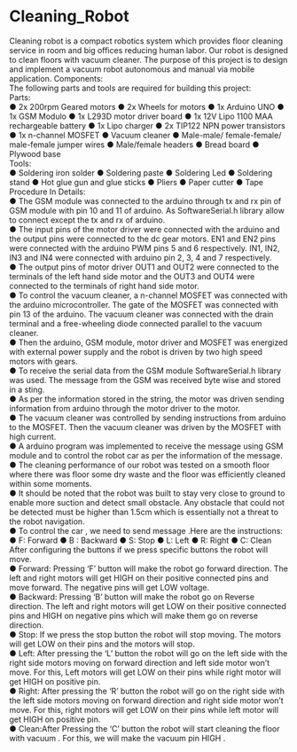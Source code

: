 # Cleaning_Robot
Cleaning robot is a compact robotics
system which provides floor cleaning service in room and big offices reducing human labor. Our
robot is designed to clean floors with vacuum cleaner. The purpose of this project is to design
and implement a vacuum robot autonomous and manual via mobile application.
Components: <br>
The following parts and tools are required for building this project:<br>
Parts:<br>
● 2x 200rpm Geared motors
● 2x Wheels for motors
● 1x Arduino UNO
● 1x GSM Modulo
● 1x L293D motor driver board
● 1x 12V Lipo 1100 MAA rechargeable battery
● 1x Lipo charger
● 2x TIP122 NPN power transistors
● 1x n-channel MOSFET
● Vacuum cleaner
● Male-male/ female-female/ male-female jumper wires
● Male/female headers
● Bread board
● Plywood base
<br>
Tools:
<br>
● Soldering iron solder
● Soldering paste
● Soldering Led
● Soldering stand
● Hot glue gun and glue sticks
● Pliers
● Paper cutter
● Tape
<br>
Procedure In Details:<br>
● The GSM module was connected to the arduino through tx and rx pin of GSM module
with pin 10 and 11 of arduino. As SoftwareSerial.h library allow to connect except the tx
and rx of arduino. <br>
● The input pins of the motor driver were connected with the arduino and the output pins
were connected to the dc gear motors. EN1 and EN2 pins were connected with the
arduino PWM pins 5 and 6 respectively. IN1, IN2, IN3 and IN4 were connected with
arduino pin 2, 3, 4 and 7 respectively.<br>
● The output pins of motor driver OUT1 and OUT2 were connected to the terminals of the
left hand side motor and the OUT3 and OUT4 were connected to the terminals of right
hand side motor.<br>
● To control the vacuum cleaner, a n-channel MOSFET was connected with the arduino
microcontroller. The gate of the MOSFET was connected with pin 13 of the arduino. The
vacuum cleaner was connected with the drain terminal and a free-wheeling diode
connected parallel to the vacuum cleaner.<br>
● Then the arduino, GSM module, motor driver and MOSFET was energized with external
power supply and the robot is driven by two high speed motors with gears.<br>
● To receive the serial data from the GSM module SoftwareSerial.h library was used. The
message from the GSM was received byte wise and stored in a sting.<br>
● As per the information stored in the string, the motor was driven sending information
from arduino through the motor driver to the motor.<br>
● The vacuum cleaner was controlled by sending instructions from arduino to the
MOSFET. Then the vacuum cleaner was driven by the MOSFET with high current.<br>
● A arduino program was implemented to receive the message using GSM module and to
control the robot car as per the information of the message.<br>
● The cleaning performance of our robot was tested on a smooth floor where there was
floor some dry waste and the floor was efficiently cleaned within some moments.<br>
● It should be noted that the robot was built to stay very close to ground to enable more
suction and detect small obstacle. Any obstacle that could not be detected must be
higher than 1.5cm which is essentially not a threat to the robot navigation.<br>
● To control the car , we need to send message .Here are the instructions:<br>
● F: Forward
● B : Backward
● S: Stop
● L: Left
● R: Right
● C: Clean
<br>
After configuring the buttons if we press specific buttons the robot will move.<br>
● Forward: Pressing ‘F’ button will make the robot go forward direction. The left and right
motors will get HIGH on their positive connected pins and move forward. The negative
pins will get LOW voltage. <br>
● Backward: Pressing ‘B’ button will make the robot go on Reverse direction. The left and
right motors will get LOW on their positive connected pins and HIGH on negative pins
which will make them go on reverse direction.<br>
● Stop: If we press the stop button the robot will stop moving. The motors will get LOW on
their pins and the motors will stop.<br>
● Left: After pressing the ‘L’ button the robot will go on the left side with the right side
motors moving on forward direction and left side motor won’t move. For this, Left motors
will get LOW on their pins while right motor will get HIGH on positive pin.<br>
● Right: After pressing the ‘R’ button the robot will go on the right side with the left side
motors moving on forward direction and right side motor won’t move. For this, right
motors will get LOW on their pins while left motor will get HIGH on positive pin.<br>
● Clean:After Pressing the ‘C’ button the robot will start cleaning the floor with vacuum .
For this, we will make the vacuum pin HIGH .
